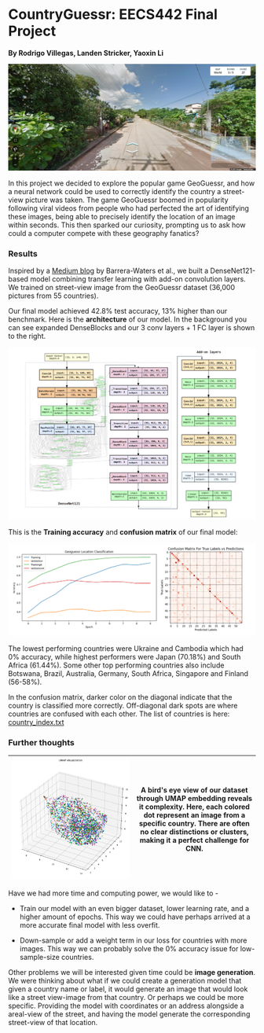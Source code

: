 # CountryGuessr: EECS442 Final Project
**By Rodrigo Villegas, Landen Stricker, Yaoxin Li**

<img src="imgs\Background_pic.jpg" alt="Background_pic"  />

In this project we decided to explore the popular game GeoGuessr, and how a neural network could be used to correctly identify the country a street-view picture was taken. The game GeoGuessr boomed in popularity following viral videos from people who had perfected the art of identifying these images, being able to precisely identify the location of an image within seconds. This then sparked our curiosity, prompting us to ask how could a computer compete with these geography fanatics? 



### Results

Inspired by a [Medium blog](https://medium.com/@tef1/geoguessr-guesser-98e01efb5235) by Barrera-Waters et al., we built a DenseNet121-based model combining transfer learning with add-on convolution layers. We trained on street-view image from the GeoGuessr dataset (36,000 pictures from 55 countries).

Our final model achieved 42.8% test accuracy, 13% higher than our benchmark. Here is the **architecture** of our model. In the background you can see expanded DenseBlocks and our 3 conv layers + 1 FC layer is shown to the right.

![image-20240427143926658](imgs/arch_readme.png)

This is the **Training accuracy** and **confusion matrix** of our final model:

<img src="imgs\CustomModel_Final_results confmat.png" alt="image"  />



The lowest performing countries were Ukraine and Cambodia which had 0% accuracy, while highest performers were Japan (70.18%) and South Africa (61.44%). Some other top performing countries also include Botswana, Brazil, Australia, Germany, South Africa, Singapore and Finland (56-58%). 



In the confusion matrix, darker color on the diagonal indicate that the country is classified more correctly. Off-diagonal dark spots are where countries are confused with each other. The list of countries is here: [country_index.txt](https://github.com/selina-lii/country_guesser/blob/main/country_index.txt)



### Further thoughts

| <img src="imgs\umap (1).png" alt="umap (1)" style="zoom: 300%;" width=200% height=200%/> | A bird's eye view of our dataset through UMAP embedding reveals it complexity. Here, each colored dot represent an image from a specific country. There are often no clear distinctions or clusters, making it a perfect challenge for CNN. |
| ------------------------------------------------------------ | ------------------------------------------------------------ |



Have we had more time and computing power, we would like to -

- Train our model with an even bigger dataset, lower learning rate, and a higher amount of epochs. This way we could have perhaps arrived at a more accurate final model with less overfit.

- Down-sample or add a weight term in our loss for countries with more images. This way we can probably solve the 0% accuracy issue for low-sample-size countries.

  

Other problems we will be interested given time could be **image generation**. We were thinking about what if we could create a generation model that given a country name or label, it would generate an image that would look like a street view-image from that country. Or perhaps we could be more specific. Providing the model with coordinates or an address alongside a areal-view of the street, and having the model generate the corresponding street-view of that location.

